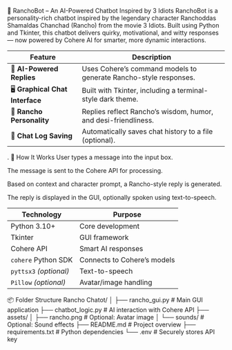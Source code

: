 🧠 RanchoBot – An AI-Powered Chatbot Inspired by 3 Idiots
RanchoBot is a personality-rich chatbot inspired by the legendary character Ranchoddas Shamaldas Chanchad (Rancho) from the movie 3 Idiots. Built using Python and Tkinter, this chatbot delivers quirky, motivational, and witty responses — now powered by Cohere AI for smarter, more dynamic interactions.

| Feature                             | Description                                                      |
| ----------------------------------- | ---------------------------------------------------------------- |
| 🤖 **AI-Powered Replies**           | Uses Cohere’s command models to generate Rancho-style responses. |
| 🖥️ **Graphical Chat Interface**    | Built with Tkinter, including a terminal-style dark theme.       |
| 🧠 **Rancho Personality**           | Replies reflect Rancho’s wisdom, humor, and desi-friendliness.   |
| 💾 **Chat Log Saving**              | Automatically saves chat history to a file (optional).           |

.
🧪 How It Works
User types a message into the input box.

The message is sent to the Cohere API for processing.

Based on context and character prompt, a Rancho-style reply is generated.

The reply is displayed in the GUI, optionally spoken using text-to-speech.

| Technology             | Purpose                     |
| ---------------------- | --------------------------- |
| Python 3.10+           | Core development            |
| Tkinter                | GUI framework               |
| Cohere API             | Smart AI responses          |
| `cohere` Python SDK    | Connects to Cohere’s models |
| `pyttsx3` *(optional)* | Text-to-speech              |
| `Pillow` *(optional)*  | Avatar/image handling       |

📦 Folder Structure
Rancho Chatot/
│
├── rancho_gui.py         # Main GUI application
├── chatbot_logic.py      # AI interaction with Cohere API
├── assets/
│   ├── rancho.png        # Optional: Avatar image
│   └── sounds/           # Optional: Sound effects
├── README.md             # Project overview
├── requirements.txt      # Python dependencies
└── .env                  # Securely stores API key

